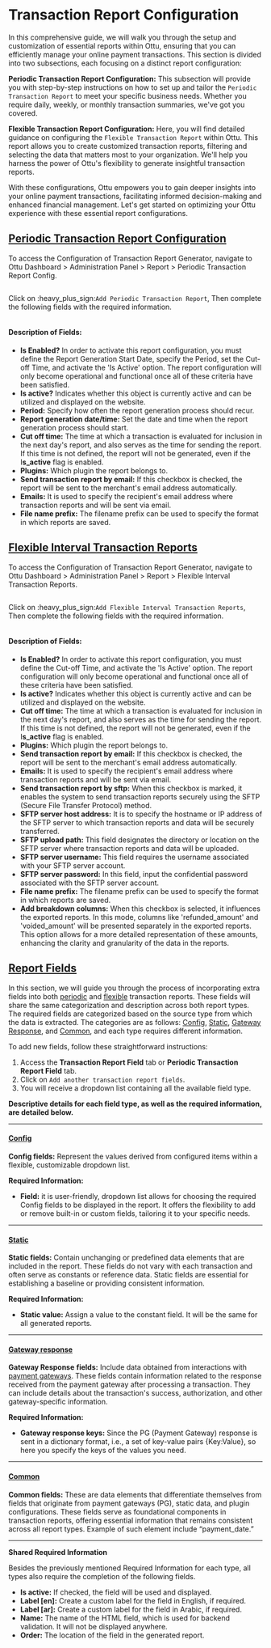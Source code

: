 # Transaction Report Configuration

In this comprehensive guide, we will walk you through the setup and customization of essential reports within Ottu, ensuring that you can efficiently manage your online payment transactions. This section is divided into two subsections, each focusing on a distinct report configuration:

**Periodic Transaction Report Configuration:** This subsection will provide you with step-by-step instructions on how to set up and tailor the `Periodic Transaction Report` to meet your specific business needs. Whether you require daily, weekly, or monthly transaction summaries, we've got you covered.

**Flexible Transaction Report Configuration:** Here, you will find detailed guidance on configuring the `Flexible Transaction Report` within Ottu. This report allows you to create customized transaction reports, filtering and selecting the data that matters most to your organization. We'll help you harness the power of Ottu's flexibility to generate insightful transaction reports.

With these configurations, Ottu empowers you to gain deeper insights into your online payment transactions, facilitating informed decision-making and enhanced financial management. Let's get started on optimizing your Ottu experience with these essential report configurations.

## [**Periodic Transaction Report Configuration**](transaction-report-configuration.md#periodic-transaction-report-configuration)

To access the Configuration of Transaction Report Generator, navigate to Ottu Dashboard > Administration Panel > Report > Periodic Transaction Report Config.

<figure><img src="../../.gitbook/assets/report (1).png" alt=""><figcaption></figcaption></figure>

Click on :heavy\_plus\_sign:`Add Periodic Transaction Report`, Then complete the following fields with the required information.

<figure><img src="../../.gitbook/assets/image (28).png" alt=""><figcaption></figcaption></figure>

#### **Description of Fields:**

* **Is Enabled?** In order to activate this report configuration, you must define the Report Generation Start Date, specify the Period, set the Cut-off Time, and activate the 'Is Active' option. The report configuration will only become operational and functional once all of these criteria have been satisfied.
* **Is active?** Indicates whether this object is currently active and can be utilized and displayed on the website.
* **Period:** Specify how often the report generation process should recur.
* **Report generation date/time:** Set the date and time when the report generation process should start.
* **Cut off time:** The time at which a transaction is evaluated for inclusion in the next day's report, and also serves as the time for sending the report. If this time is not defined, the report will not be generated, even if the I**s\_active** flag is enabled.
* **Plugins:** Which plugin the report belongs to.
* **Send transaction report by email:** If this checkbox is checked, the report will be sent to the merchant's email address automatically.
* **Emails:** It is used to specify the recipient's email address where transaction reports and will be sent via email.
* **File name prefix:** The filename prefix can be used to specify the format in which reports are saved.

## [Flexible Interval Transaction Reports](transaction-report-configuration.md#flexible-interval-transaction-reports)

To access the Configuration of Transaction Report Generator, navigate to Ottu Dashboard > Administration Panel > Report > Flexible Interval Transaction Reports.

<figure><img src="../../.gitbook/assets/image (29).png" alt=""><figcaption></figcaption></figure>

Click on :heavy\_plus\_sign:`Add Flexible Interval Transaction Reports`, Then complete the following fields with the required information.

<figure><img src="../../.gitbook/assets/image (30).png" alt=""><figcaption></figcaption></figure>

#### **Description of Fields:**

* **Is Enabled?** In order to activate this report configuration, you must define the Cut-off Time, and activate the 'Is Active' option. The report configuration will only become operational and functional once all of these criteria have been satisfied.
* **Is active?** Indicates whether this object is currently active and can be utilized and displayed on the website.
* **Cut off time:** The time at which a transaction is evaluated for inclusion in the next day's report, and also serves as the time for sending the report. If this time is not defined, the report will not be generated, even if the I**s\_active** flag is enabled.
* **Plugins:** Which plugin the report belongs to.
* **Send transaction report by email:** If this checkbox is checked, the report will be sent to the merchant's email address automatically.
* **Emails:** It is used to specify the recipient's email address where transaction reports and will be sent via email.
* **Send transaction report by sftp:** When this checkbox is marked, it enables the system to send transaction reports securely using the SFTP (Secure File Transfer Protocol) method.
* **SFTP server host address:** It is to specify the hostname or IP address of the SFTP server to which transaction reports and data will be securely transferred.
* **SFTP upload path:** This field designates the directory or location on the SFTP server where transaction reports and data will be uploaded.
* **SFTP server username:** This field requires the username associated with your SFTP server account.
* **SFTP server password:** In this field, input the confidential password associated with the SFTP server account.
* **File name prefix:** The filename prefix can be used to specify the format in which reports are saved.
* **Add breakdown columns:** When this checkbox is selected, it influences the exported reports. In this mode, columns like 'refunded\_amount' and 'voided\_amount' will be presented separately in the exported reports. This option allows for a more detailed representation of these amounts, enhancing the clarity and granularity of the data in the reports.

## [Report Fields](transaction-report-configuration.md#report-fields)

In this section, we will guide you through the process of incorporating extra fields into both [periodic](transaction-report-configuration.md#periodic-transaction-report-configuration) and [flexible](transaction-report-configuration.md#flexible-interval-transaction-reports) transaction reports. These fields will share the same categorization and description across both report types. The required fields are categorized based on the source type from which the data is extracted. The categories are as follows: [Config](transaction-report-configuration.md#config), [Static](transaction-report-configuration.md#static), [Gateway Response](transaction-report-configuration.md#gateway-response), and [Common](transaction-report-configuration.md#common), and each type requires different information.

To add new fields, follow these straightforward instructions:

1. Access the **Transaction Report Field** tab or **Periodic Transaction Report Field** tab.
2. Click on  `Add another transaction report fields`.
3. You will receive a dropdown list containing all the available field type.&#x20;

**Descriptive details for each field type, as well as the required information, are detailed below.**

***

#### [Config](transaction-report-configuration.md#config)

**Config fields:** Represent the values derived from configured items within a flexible, customizable dropdown list.

**Required Information:**

* **Field:** it is user-friendly, dropdown list allows for choosing the required Config fields to be displayed in the report. It offers the flexibility to add or remove built-in or custom fields, tailoring it to your specific needs.

***

#### [**Static**](transaction-report-configuration.md#static)

**Static fields:** Contain unchanging or predefined data elements that are included in the report. These fields do not vary with each transaction and often serve as constants or reference data. Static fields are essential for establishing a baseline or providing consistent information.

**Required Information:**

* **Static value:** Assign a value to the constant field. It will be the same for all generated reports.

***

#### [**Gateway response**](transaction-report-configuration.md#gateway-response)

**Gateway Response** **fields:** Include data obtained from interactions with [payment gateways](../payment-gateway.md). These fields contain information related to the response received from the payment gateway after processing a transaction. They can include details about the transaction's success, authorization, and other gateway-specific information.

**Required Information:**

* **Gateway response keys:** Since the PG (Payment Gateway) response is sent in a dictionary format, i.e., a set of key-value pairs {Key:Value}, so here you specify the keys of the values you need.

***

#### [**Common**](transaction-report-configuration.md#common)

**Common fields:** These are data elements that differentiate themselves from fields that originate from payment gateways (PG), static data, and plugin configurations. These fields serve as foundational components in transaction reports, offering essential information that remains consistent across all report types. Example of such element include “payment\_date.”

***

**Shared Required Information**

Besides the previously mentioned Required Information for each type, all types also require the completion of the following fields.

* **Is active:** If checked, the field will be used and displayed.
* **Label \[en]:** Create a custom label for the field in English, if required.
* **Label \[ar]:** Create a custom label for the field in Arabic, if required.
* **Name:** The name of the HTML field, which is used for backend validation. It will not be displayed anywhere.
* **Order:** The location of the field in the generated report.
